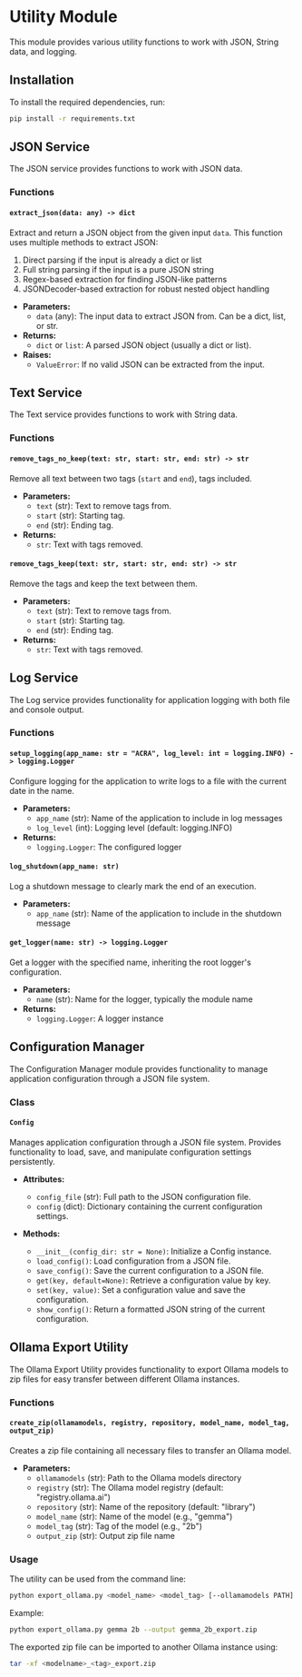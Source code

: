 # Utility Module

This module provides various utility functions to work with JSON, String data, and logging.

## Installation

To install the required dependencies, run:

```sh
pip install -r requirements.txt
```

## JSON Service

The JSON service provides functions to work with JSON data.

### Functions

#### `extract_json(data: any) -> dict`

Extract and return a JSON object from the given input `data`. This function uses multiple methods to extract JSON:
1. Direct parsing if the input is already a dict or list
2. Full string parsing if the input is a pure JSON string
3. Regex-based extraction for finding JSON-like patterns
4. JSONDecoder-based extraction for robust nested object handling

- **Parameters:**
  - `data` (any): The input data to extract JSON from. Can be a dict, list, or str.
- **Returns:**
  - `dict` or `list`: A parsed JSON object (usually a dict or list).
- **Raises:**
  - `ValueError`: If no valid JSON can be extracted from the input.

## Text Service

The Text service provides functions to work with String data.

### Functions

#### `remove_tags_no_keep(text: str, start: str, end: str) -> str`

Remove all text between two tags (`start` and `end`), tags included.

- **Parameters:**
  - `text` (str): Text to remove tags from.
  - `start` (str): Starting tag.
  - `end` (str): Ending tag.
- **Returns:**
  - `str`: Text with tags removed.

#### `remove_tags_keep(text: str, start: str, end: str) -> str`

Remove the tags and keep the text between them.

- **Parameters:**
  - `text` (str): Text to remove tags from.
  - `start` (str): Starting tag.
  - `end` (str): Ending tag.
- **Returns:**
  - `str`: Text with tags removed.

## Log Service

The Log service provides functionality for application logging with both file and console output.

### Functions

#### `setup_logging(app_name: str = "ACRA", log_level: int = logging.INFO) -> logging.Logger`

Configure logging for the application to write logs to a file with the current date in the name.

- **Parameters:**
  - `app_name` (str): Name of the application to include in log messages
  - `log_level` (int): Logging level (default: logging.INFO)
- **Returns:**
  - `logging.Logger`: The configured logger

#### `log_shutdown(app_name: str)`

Log a shutdown message to clearly mark the end of an execution.

- **Parameters:**
  - `app_name` (str): Name of the application to include in the shutdown message

#### `get_logger(name: str) -> logging.Logger`

Get a logger with the specified name, inheriting the root logger's configuration.

- **Parameters:**
  - `name` (str): Name for the logger, typically the module name
- **Returns:**
  - `logging.Logger`: A logger instance

## Configuration Manager

The Configuration Manager module provides functionality to manage application configuration through a JSON file system.

### Class

#### `Config`

Manages application configuration through a JSON file system. Provides functionality to load, save, and manipulate configuration settings persistently.

- **Attributes:**
  - `config_file` (str): Full path to the JSON configuration file.
  - `config` (dict): Dictionary containing the current configuration settings.

- **Methods:**
  - `__init__(config_dir: str = None)`: Initialize a Config instance.
  - `load_config()`: Load configuration from a JSON file.
  - `save_config()`: Save the current configuration to a JSON file.
  - `get(key, default=None)`: Retrieve a configuration value by key.
  - `set(key, value)`: Set a configuration value and save the configuration.
  - `show_config()`: Return a formatted JSON string of the current configuration.

## Ollama Export Utility

The Ollama Export Utility provides functionality to export Ollama models to zip files for easy transfer between different Ollama instances.

### Functions

#### `create_zip(ollamamodels, registry, repository, model_name, model_tag, output_zip)`

Creates a zip file containing all necessary files to transfer an Ollama model.

- **Parameters:**
  - `ollamamodels` (str): Path to the Ollama models directory
  - `registry` (str): The Ollama model registry (default: "registry.ollama.ai")
  - `repository` (str): Name of the repository (default: "library")
  - `model_name` (str): Name of the model (e.g., "gemma")
  - `model_tag` (str): Tag of the model (e.g., "2b")
  - `output_zip` (str): Output zip file name

### Usage

The utility can be used from the command line:

```sh
python export_ollama.py <model_name> <model_tag> [--ollamamodels PATH] [--registry REGISTRY] [--repository REPOSITORY] [--output OUTPUT_FILE]
```

Example:
```sh
python export_ollama.py gemma 2b --output gemma_2b_export.zip
```

The exported zip file can be imported to another Ollama instance using:
```sh
tar -xf <modelname>_<tag>_export.zip
```